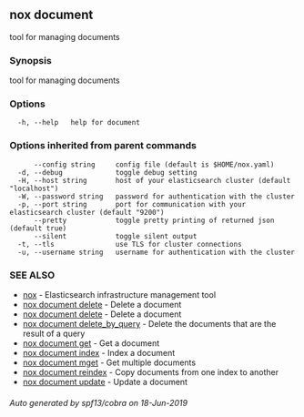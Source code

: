 ## nox document

tool for managing documents

### Synopsis

tool for managing documents

### Options

```
  -h, --help   help for document
```

### Options inherited from parent commands

```
      --config string     config file (default is $HOME/nox.yaml)
  -d, --debug             toggle debug setting
  -H, --host string       host of your elasticsearch cluster (default "localhost")
  -W, --password string   password for authentication with the cluster
  -p, --port string       port for communication with your elasticsearch cluster (default "9200")
      --pretty            toggle pretty printing of returned json (default true)
      --silent            toggle silent output
  -t, --tls               use TLS for cluster connections
  -u, --username string   username for authentication with the cluster
```

### SEE ALSO

* [nox](nox.md)	 - Elasticsearch infrastructure management tool
* [nox document delete](nox_document_delete.md)	 - Delete a document
* [nox document delete](nox_document_delete.md)	 - Delete a document
* [nox document delete_by_query](nox_document_delete_by_query.md)	 - Delete the documents that are the result of a query
* [nox document get](nox_document_get.md)	 - Get a document
* [nox document index](nox_document_index.md)	 - Index a document
* [nox document mget](nox_document_mget.md)	 - Get multiple documents
* [nox document reindex](nox_document_reindex.md)	 - Copy documents from one index to another
* [nox document update](nox_document_update.md)	 - Update a document

###### Auto generated by spf13/cobra on 18-Jun-2019
